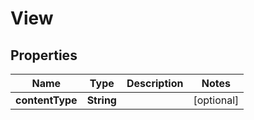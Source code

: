 # View

## Properties
Name | Type | Description | Notes
------------ | ------------- | ------------- | -------------
**contentType** | **String** |  |  [optional]
